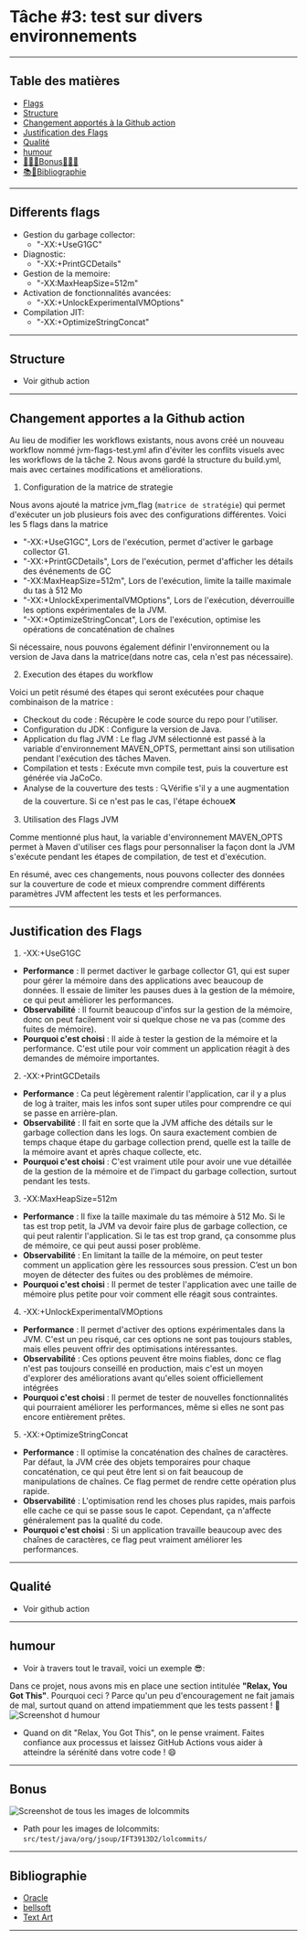 # Tâche #3: test sur divers environnements

---
## Table des matières
- [Flags](#Differents-flags)
- [Structure](#Structure)
- [Changement apportés à la Github action](#Changement-apportes-a-la-Github-action)
- [Justification des Flags](#Justification-des-Flags)
- [Qualité](#Qualité)
- [humour](#humour)
- [🎉🎁💎Bonus💎🎁🎉](#Bonus)
- [📚📝Bibliographie](#Bibliographie)
---

## Differents flags
- Gestion du garbage collector:
  - "-XX:+UseG1GC"                                    
- Diagnostic:
  - "-XX:+PrintGCDetails"               
- Gestion de la memoire:
  - "-XX:MaxHeapSize=512m"              
- Activation de fonctionnalités avancées:
  - "-XX:+UnlockExperimentalVMOptions"  
- Compilation JIT:
  - "-XX:+OptimizeStringConcat"
---



## Structure
- Voir github action
---




## Changement apportes a la Github action 
Au lieu de modifier les workflows existants, nous avons créé un nouveau workflow nommé jvm-flags-test.yml afin d'éviter 
les conflits visuels avec les workflows de la tâche 2. Nous avons gardé la structure du build.yml, mais avec certaines modifications et améliorations.

1. Configuration de la matrice de strategie

Nous avons ajouté la matrice jvm_flag (`matrice de stratégie`) qui permet d'exécuter un job plusieurs fois avec des 
configurations différentes. Voici les 5 flags dans la matrice

- "-XX:+UseG1GC", Lors de l'exécution, permet d'activer le garbage collector G1.
- "-XX:+PrintGCDetails", Lors de l'exécution, permet d'afficher les détails des événements de GC
- "-XX:MaxHeapSize=512m", Lors de l'exécution, limite la taille maximale du tas à 512 Mo
- "-XX:+UnlockExperimentalVMOptions", Lors de l'exécution, déverrouille les options expérimentales de la JVM.
- "-XX:+OptimizeStringConcat", Lors de l'exécution, optimise les opérations de concaténation de chaînes

Si nécessaire, nous pouvons également définir l'environnement ou la version de Java dans la matrice(dans notre cas, cela n'est pas nécessaire).

2. Execution des étapes du workflow

Voici un petit résumé des étapes qui seront exécutées pour chaque combinaison de la matrice :
- Checkout du code : Récupère le code source du repo pour l'utiliser.
- Configuration du JDK : Configure la version de Java.
- Application du flag JVM : Le flag JVM sélectionné est passé à la variable d'environnement MAVEN_OPTS, permettant ainsi son utilisation pendant l'exécution des tâches Maven.
- Compilation et tests : Exécute mvn compile test, puis la couverture est générée via JaCoCo.
- Analyse de la couverture des tests : 🔍Vérifie s'il y a une augmentation de la couverture. Si ce n'est pas le cas, l'étape échoue❌

3. Utilisation des Flags JVM

Comme mentionné plus haut, la variable d'environnement MAVEN_OPTS permet à Maven d'utiliser ces flags pour personnaliser la façon dont la JVM s'exécute pendant les étapes de compilation, de test et d'exécution.

En résumé, avec ces changements, nous pouvons collecter des données sur la couverture de code et mieux comprendre comment différents paramètres JVM affectent les tests et les performances.

---


## Justification des Flags
1. -XX:+UseG1GC
- **Performance** : Il permet dactiver le garbage collector G1, qui est super pour gérer la mémoire dans des applications avec beaucoup de données. Il essaie de limiter les pauses dues à la gestion de la mémoire, ce qui peut améliorer les performances.
- **Observabilité** : Il fournit beaucoup d'infos sur la gestion de la mémoire, donc on peut facilement voir si quelque chose ne va pas (comme des fuites de mémoire).
- **Pourquoi c'est choisi** : Il aide à tester la gestion de la mémoire et la performance. C'est utile pour voir comment un application réagit à des demandes de mémoire importantes.

2. -XX:+PrintGCDetails
- **Performance** : Ca peut légèrement ralentir l'application, car il y a plus de log à traiter, mais les infos sont super utiles pour comprendre ce qui se passe en arrière-plan.
- **Observabilité** : Il fait en sorte que la JVM affiche des détails sur le garbage collection dans les logs. On saura exactement combien de temps chaque étape du garbage collection prend, quelle est la taille de la mémoire avant et après chaque collecte, etc.
- **Pourquoi c'est choisi** : C'est vraiment utile pour avoir une vue détaillée de la gestion de la mémoire et de l'impact du garbage collection, surtout pendant les tests.

3. -XX:MaxHeapSize=512m
- **Performance** : Il fixe la taille maximale du tas mémoire à 512 Mo. Si le tas est trop petit, la JVM va devoir faire plus de garbage collection, ce qui peut ralentir l'application. Si le tas est trop grand, ça consomme plus de mémoire, ce qui peut aussi poser problème.
- **Observabilité** : En limitant la taille de la mémoire, on peut tester comment un application gère les ressources sous pression. C’est un bon moyen de détecter des fuites ou des problèmes de mémoire.
- **Pourquoi c'est choisi** : Il permet de tester l'application avec une taille de mémoire plus petite pour voir comment elle réagit sous contraintes.

4. -XX:+UnlockExperimentalVMOptions
- **Performance** :  Il permet d'activer des options expérimentales dans la JVM. C'est un peu risqué, car ces options ne sont pas toujours stables, mais elles peuvent offrir des optimisations intéressantes.
- **Observabilité** :  Ces options peuvent être moins fiables, donc ce flag n'est pas toujours conseillé en production, mais c'est un moyen d'explorer des améliorations avant qu'elles soient officiellement intégrées
- **Pourquoi c'est choisi** : Il permet de tester de nouvelles fonctionnalités qui pourraient améliorer les performances, même si elles ne sont pas encore entièrement prêtes.
 
5. -XX:+OptimizeStringConcat
- **Performance** : Il optimise la concaténation des chaînes de caractères. Par défaut, la JVM crée des objets temporaires pour chaque concaténation, ce qui peut être lent si on fait beaucoup de manipulations de chaînes. Ce flag permet de rendre cette opération plus rapide.
- **Observabilité** : L'optimisation rend les choses plus rapides, mais parfois elle cache ce qui se passe sous le capot. Cependant, ça n'affecte généralement pas la qualité du code.
- **Pourquoi c'est choisi** : Si un application travaille beaucoup avec des chaînes de caractères, ce flag peut vraiment améliorer les performances.
 
---

## Qualité
- Voir github action
---


## humour
- Voir à travers tout le travail, voici un exemple 😎:

Dans ce projet, nous avons mis en place une section intitulée **"Relax, You Got This"**. Pourquoi ceci ? Parce qu'un peu d'encouragement ne fait jamais de mal, surtout quand on attend impatiemment que les tests passent ! 💪
![Screenshot d humour](assets/humour.png)

- Quand on dit "Relax, You Got This", on le pense vraiment. Faites confiance aux processus et laissez GitHub Actions vous aider à atteindre la sérénité dans votre code ! 😄
---


## Bonus
![Screenshot de tous les images de lolcommits](lolcommits/ensemble.png)
- Path pour les images de lolcommits: `src/test/java/org/jsoup/IFT3913D2/lolcommits/`
---

## Bibliographie
- [Oracle](https://www.oracle.com/java/technologies/javase/vmoptions-jsp.html)
- [bellsoft](https://bell-sw.com/blog/guide-to-jvm-memory-configuration-options/)
- [Text Art](https://fsymbols.com/text-art/)
---